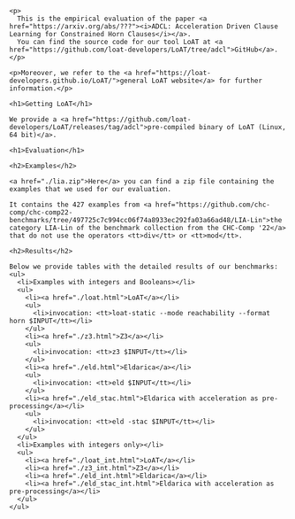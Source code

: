 <html>
  <head>
    <meta http-equiv="Content-Type" content="text/html;charset=utf-8" >
    <title>ADCL: Acceleration Driven Clause Learning for Constrained Horn Clauses</title>
    <style>
      table, th, td {border: 1px solid black;}
      td {text-align: center}
    </style>
  </head>
  <body>

    <p>
      This is the empirical evaluation of the paper <a href="https://arxiv.org/abs/???"><i>ADCL: Acceleration Driven Clause Learning for Constrained Horn Clauses</i></a>.
      You can find the source code for our tool LoAT at <a href="https://github.com/loat-developers/LoAT/tree/adcl">GitHub</a>.
    </p>

    <p>Moreover, we refer to the <a href="https://loat-developers.github.io/LoAT/">general LoAT website</a> for further information.</p>

    <h1>Getting LoAT</h1>

    We provide a <a href="https://github.com/loat-developers/LoAT/releases/tag/adcl">pre-compiled binary of LoAT (Linux, 64 bit)</a>.

    <h1>Evaluation</h1>

    <h2>Examples</h2>
    
    <a href="./lia.zip">Here</a> you can find a zip file containing the examples that we used for our evaluation.

    It contains the 427 examples from <a href="https://github.com/chc-comp/chc-comp22-benchmarks/tree/497725c7c994cc06f74a8933ec292fa03a66ad48/LIA-Lin">the category LIA-Lin of the benchmark collection from the CHC-Comp '22</a> that do not use the operators <tt>div</tt> or <tt>mod</tt>.

    <h2>Results</h2>

    Below we provide tables with the detailed results of our benchmarks:
    <ul>
      <li>Examples with integers and Booleans></li>
      <ul>
        <li><a href="./loat.html">LoAT</a></li>
        <ul>
          <li>invocation: <tt>loat-static --mode reachability --format horn $INPUT</tt></li>
        </ul>
        <li><a href="./z3.html">Z3</a></li>
        <ul>
          <li>invocation: <tt>z3 $INPUT</tt></li>
        </ul>
        <li><a href="./eld.html">Eldarica</a></li>
        <ul>
          <li>invocation: <tt>eld $INPUT</tt></li>
        </ul>
        <li><a href="./eld_stac.html">Eldarica with acceleration as pre-processing</a></li>
        <ul>
          <li>invocation: <tt>eld -stac $INPUT</tt></li>
        </ul>
      </ul>
      <li>Examples with integers only></li>
      <ul>
        <li><a href="./loat_int.html">LoAT</a></li>
        <li><a href="./z3_int.html">Z3</a></li>
        <li><a href="./eld_int.html">Eldarica</a></li>
        <li><a href="./eld_stac_int.html">Eldarica with acceleration as pre-processing</a></li>
      </ul>
    </ul>

  </body>
</html>
